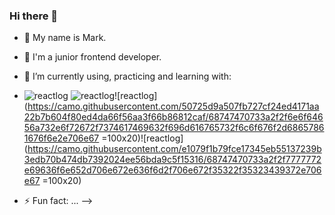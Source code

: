 ### Hi there 👋




- 🔭 My name is Mark. 
- 🌱 I'm a junior frontend developer.
- 🤔 I’m currently using, practicing and learning with:
- ![reactlog](https://camo.githubusercontent.com/bdbe62dc737be28cfa38b33d88d20671179029fee0c7176ed3f3a53c69b14e63/68747470733a2f2f696d672e69636f6e73382e636f6d2f6f66666963656c2f34382f3030303030302f72656163742e706e67) ![reactlog](https://camo.githubusercontent.com/d3d1874579d4c426185cc3f0b5819d05cad0e3cb0d62ce2b182daea2abab84b3/68747470733a2f2f696d672e69636f6e73382e636f6d2f636f6c6f722f34382f3030303030302f72656475782e706e67)![reactlog](https://camo.githubusercontent.com/50725d9a507fb727cf24ed4171aa22b7b604f80ed4da66f56aa3f66b86812caf/68747470733a2f2f6e6f64656a732e6f72672f7374617469632f696d616765732f6c6f676f2d68657861676f6e2e706e67 =100x20)![reactlog](https://camo.githubusercontent.com/e1079f1b79fce17345eb55137239b3edb70b474db7392024ee56bda9c5f15316/68747470733a2f2f7777772e69636f6e652d706e672e636f6d2f706e672f35322f35323439372e706e67 =100x20)



- ⚡ Fun fact: ...
-->
